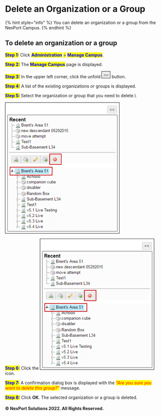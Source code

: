 # Delete an Organization or a Group

{% hint style="info" %}
You can delete an organization or a group from the NexPort Campus.
{% endhint %}

## **To delete an organization or a group**

<mark style="color:blue;">**Step 1:**</mark> Click <mark style="color:blue;">**Administration**</mark> <mark style="color:blue;">></mark> <mark style="color:blue;">**Manage Campus**</mark>.

<mark style="color:blue;">**Step 2:**</mark> The <mark style="color:blue;">**Manage Campus**</mark> page is displayed.

<mark style="color:blue;">**Step 3:**</mark> In the upper left corner, click the unfold ![](../../../../.gitbook/assets/Right.png) button.

<mark style="color:blue;">**Step 4:**</mark> A list of the existing organizations or groups is displayed.

<mark style="color:blue;">**Step 5:**</mark> Select the organization or group that you need to delete.\\

![](../../../../.gitbook/assets/delete907e.png)

<mark style="color:blue;">**Step 6:**</mark> Click the ![](../../../../.gitbook/assets/delete907e.png) icon.

<mark style="color:blue;">**Step 7:**</mark> A confirmation dialog box is displayed with the _<mark style="color:red;">“Are you sure you want to delete this group?”</mark>_ message.

<mark style="color:blue;">**Step 8:**</mark> Click **OK**. The selected organization or a group is deleted.

#### © NexPort Solutions 2022. All Rights Reserved.
